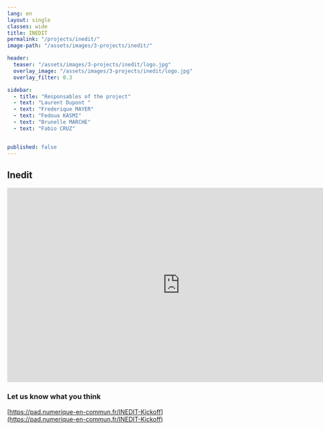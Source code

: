 ```yaml
---
lang: en
layout: single
classes: wide
title: INEDIT
permalink: "/projects/inedit/"
image-path: "/assets/images/3-projects/inedit/"

header:
  teaser: "/assets/images/3-projects/inedit/logo.jpg"
  overlay_image: "/assets/images/3-projects/inedit/logo.jpg"
  overlay_filter: 0.3

sidebar:
  - title: "Responsables of the project"
  - text: "Laurent Dupont "  
  - text: "Frederique MAYER"
  - text: "Fedoua KASMI"
  - text: "Brunelle MARCHE"
  - text: "Fabio CRUZ"


published: false    
--- 
```


## Inedit


<iframe width="800" height="450" src="https://www.powtoon.com/embed/bXG1pPtGZdn/" frameborder="0"></iframe>




### Let us know what you think

[https://pad.numerique-en-commun.fr/INEDIT-Kickoff](https://pad.numerique-en-commun.fr/INEDIT-Kickoff)




